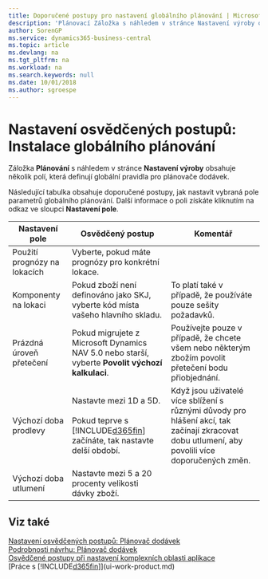 ```yaml
---
title: Doporučené postupy pro nastavení globálního plánování | Microsoft Docs
description: 'Plánovací Záložka s náhledem v stránce Nastavení výroby obsahuje několik polí, která definují globální pravidla pro plánovače dodávek.'
author: SorenGP
ms.service: dynamics365-business-central
ms.topic: article
ms.devlang: na
ms.tgt_pltfrm: na
ms.workload: na
ms.search.keywords: null
ms.date: 10/01/2018
ms.author: sgroespe
---
```

# <a name="setup-best-practices-global-planning-setup"></a>Nastavení osvědčených postupů: Instalace globálního plánování
Záložka **Plánování** s náhledem v stránce **Nastavení výroby** obsahuje několik polí, která definují globální pravidla pro plánovače dodávek.  

 Následující tabulka obsahuje doporučené postupy, jak nastavit vybraná pole parametrů globálního plánování. Další informace o poli získáte kliknutím na odkaz ve sloupci **Nastavení pole**.  

|Nastavení pole|Osvědčený postup|Komentář|  
|-----------------|-------------------|-------------|  
|Použití prognózy na lokacích|Vyberte, pokud máte prognózy pro konkrétní lokace.||  
|Komponenty na lokaci|Pokud zboží není definováno jako SKJ, vyberte kód místa vašeho hlavního skladu.|To platí také v případě, že používáte pouze sešity požadavků.|  
|Prázdná úroveň přetečení|Pokud migrujete z Microsoft Dynamics NAV 5.0 nebo starší, vyberte **Povolit výchozí kalkulaci**.|Používejte pouze v případě, že chcete všem nebo některým zbožím povolit přetečení bodu přiobjednání.|  
|Výchozí doba prodlevy|Nastavte mezi 1D a 5D.<br /><br /> Pokud teprve s [!INCLUDE[d365fin](includes/d365fin_md.md)] začínáte, tak nastavte delší období.|Když jsou uživatelé více sblížení s různými důvody pro hlášení akcí, tak začínají zkracovat dobu utlumení, aby povolili více doporučených změn.|  
|Výchozí doba utlumení|Nastavte mezi 5 a 20 procenty velikosti dávky zboží.||  

## <a name="see-also"></a>Viz také  
 [Nastavení osvědčených postupů: Plánovač dodávek](setup-best-practices-supply-planning.md)   
 [Podrobnosti návrhu: Plánovač dodávek](design-details-supply-planning.md)   
 [Osvědčené postupy při nastavení komplexních oblasti aplikace](set-up-complex-application-areas-using-best-practices.md)  
 [Práce s [!INCLUDE[d365fin](includes/d365fin_md.md)]](ui-work-product.md)
